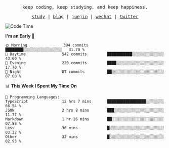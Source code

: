 <p align="center">
  <samp>
    <span>keep coding, keep studying, and keep happiness.</span>
  </samp>
</p>

<p align="center">
  <samp>
    <a href="https://github.com/ouduidui/fe-study">study</a> |
    <a href="https://deweyou.me">blog</a>  |
    <a href="https://juejin.cn/user/4309700183594366">juejin</a> |
    <a href="https://user-images.githubusercontent.com/54696834/165071004-6509e3f2-90c3-448c-9d92-3da42b0c2021.jpeg">wechat</a> |
    <a href="https://twitter.com/ouduidui">twitter</a>
  </samp>
</p>

<!--START_SECTION:waka-->
![Code Time](http://img.shields.io/badge/Code%20Time-4%2C464%20hrs%2031%20mins-blue)

**I'm an Early 🐤** 

```text
🌞 Morning                394 commits         ████████░░░░░░░░░░░░░░░░░   31.70 % 
🌆 Daytime                542 commits         ███████████░░░░░░░░░░░░░░   43.60 % 
🌃 Evening                220 commits         ████░░░░░░░░░░░░░░░░░░░░░   17.70 % 
🌙 Night                  87 commits          ██░░░░░░░░░░░░░░░░░░░░░░░   07.00 % 
```


📊 **This Week I Spent My Time On** 

```text
💬 Programming Languages: 
TypeScript               12 hrs 7 mins       █████████████████░░░░░░░░   66.54 % 
JSON                     2 hrs 8 mins        ███░░░░░░░░░░░░░░░░░░░░░░   11.77 % 
Markdown                 1 hr 26 mins        ██░░░░░░░░░░░░░░░░░░░░░░░   07.88 % 
Less                     36 mins             █░░░░░░░░░░░░░░░░░░░░░░░░   03.32 % 
Other                    32 mins             █░░░░░░░░░░░░░░░░░░░░░░░░   02.93 % 
```


<!--END_SECTION:waka-->

